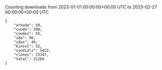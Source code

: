 
Counting downloads from 2023-01-01 00:00:00+00:00 UTC to 2023-02-27 00:00:00+00:00 UTC

```
{
    "arkode": 50,
    "cvode": 398,
    "cvodes": 55,
    "ida": 96,
    "idas": 44,
    "kinsol": 52,
    "sundials": 5422,
    "clones": 15147,
    "total": 21264
}
```
